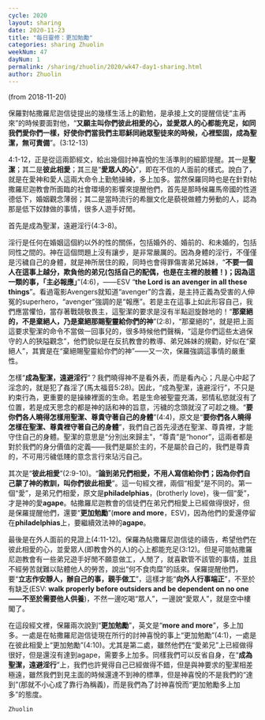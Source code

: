 ```yaml
---
cycle: 2020
layout: sharing
date: 2020-11-23
title: "每日靈修：更加勉勵"
categories: sharing Zhuolin
weekNum: 47
dayNum: 1
permalink: /sharing/zhuolin/2020/wk47-day1-sharing.html
author: Zhuolin
---
```

(from 2018-11-20)

保羅對帖撒羅尼迦信徒提出的幾樣生活上的勸勉，是承接上文的提醒信徒“主再來”的時候要面對他，“**又願主叫你們彼此相愛的心，並愛眾人的心都能充足，如同我們愛你們一樣，好使你們當我們主耶穌同祂眾聖徒來的時候，心裡堅固，成為聖潔，無可責備**”。(3:12-13)  

4:1-12，正是從這兩節經文，給出幾個討神喜悅的生活準則的細節提醒。其一是**聖潔**；其二是**彼此相愛**；其三是“**愛眾人的心**”，即在不信的人面前的樣式。說白了，就是在愛神和愛人這兩大命令上勤勉操練，多上加多。當然保羅同時也是在針對帖撒羅尼迦教會所面臨的社會環境的影響來提醒他們，首先是那時候羅馬帝國的性道德低下，婚姻觀念薄弱；其二是當時流行的希臘文化是藐視做體力勞動的人，認為那是低下奴隸做的事情，很多人遊手好閒。  

首先是成為聖潔，遠避淫行(4:3-8)。  

淫行是任何在婚姻這個約以外的性的關係，包括婚外的、婚前的、和未婚的，包括同性之間的。神在這個問題上沒有讓步，是非常嚴厲的。因為身體的淫行，不僅僅是污穢自己的身體，就是神所居住的殿，同時也會得罪傷害弟兄姊妹，“**不要一個人在這事上越分，欺負他的弟兄(包括自己的配偶，也是在主裡的肢體！)；因為這一類的事，「主必報應」**”(4:6)，——ESV “**the Lord is an avenger in all these things**”。看過電影Avengers就知道“avenger”的含義，是主持正義為受害的人伸冤的superhero，“avenger”強調的是“報應”。若是主在這事上如此形容自己，我們應當懼怕，當存著戰競敬畏主，這聖潔的要求是沒有半點迴旋餘地的！“**那棄絕的，不是棄絕人，乃是棄絕那賜聖靈給你們的神**”(2:8)，“那棄絕的”，就是把上面這要求聖潔的命令不當做一回事兒的，很多時候他們聲稱，“這是你們這些太過保守的人的狹隘觀念”，他們貌似是在反抗教會的教導、弟兄姊妹的規勸，好似在“棄絕人”，其實是在“棄絕賜聖靈給你們的神”——又一次，保羅強調這事情的嚴重性。  

怎樣“**成為聖潔，遠避淫行**”？我們曉得神不是看外表，而是看內心；凡是心中起了淫念的，就是犯了姦淫了(馬太福音5:28)。因此，“成為聖潔，遠避淫行”，不只是約束行為，更重要的是操練裡面的生命。若是生命被聖靈充滿，邪情私慾就沒有了位置，若是成天思念的都是神的話和神的旨意，污穢的念頭就沒了可趁之機。“**要你們各人曉得怎樣用聖潔、尊貴守著自己的身體**”(4:4)，原文是“**要你們各人曉得怎樣在聖潔、尊貴裡守著自己的身體**”，我們自己首先浸透在聖潔、尊貴裡，才能守住自己的身體。聖潔的意思是“分別出來歸主”，“尊貴”是“honor”，這兩者都是對於我們的身分價值的定義——我們是屬於主的，不是屬於自己的，我們是尊貴的，不可用污穢低賤的意念言行來玷污自己。  

其次是“**彼此相愛**”(2:9-10)。“**論到弟兄們相愛，不用人寫信給你們；因為你們自己蒙了神的教訓，叫你們彼此相愛**”。這一句經文裡，兩個“相愛”是不同的。第一個“愛”，是弟兄們相愛，原文是**philadelphias**，(brotherly love)，後一個“愛”，才是神的愛**agape**。帖撒羅尼迦教會的信徒們在弟兄們相愛上已經做得很好，但是保羅提醒他們，還要“**更加勉勵**”(**more and more**，ESV)，因為他們的愛還停留在**philadelphias**上，要繼續效法神的**agape**。  

最後是在外人面前的見證上(4:11-12)。保羅為帖撒羅尼迦信徒的禱告，希望他們在彼此相愛的心，並愛眾人(即教會外的人)的心上都能充足(3:12)。但是可能帖撒羅尼迦教會有一些弟兄遊手好閒不願意做工，人閒了，就喜歡管不該管的事情，並且不經勞苦就難以貼體他人的勞苦，說出“何不食肉糜”的話來。保羅提醒他們，要“**立志作安靜人，辦自己的事，親手做工**”，這樣才能“**向外人行事端正**”，不至於有缺乏(ESV: **walk properly before outsiders and be dependent on no one——不至於需要他人供養**)，不然一邊吃喝“眾人”，一邊說“愛眾人”，就是空中樓閣了。  

在這段經文裡，保羅兩次說到“**更加勉勵**”，英文是“**more and more**”，多上加多。一處是在帖撒羅尼迦信徒現在所行的討神喜悅的事上“更加勉勵”(4:1)，一處是在彼此相愛上“更加勉勵”(4:10)。尤其是第二處，雖然他們在“愛弟兄”上已經做得很好，但是還沒有達到agape，需要多上加多。同樣我們可以反省自身，在“**成為聖潔，遠避淫行**”上，我們也許覺得自己已經做得不錯，但是與神要求的聖潔相差極遠，雖然我們到見主面的時候還達不到神的標準，但是神喜悅的不是我們的“達到”(那就不小心成了靠行為稱義)，而是我們為了討神喜悅而“更加勉勵多上加多”的態度。  

`Zhuolin`  

